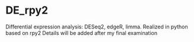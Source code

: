# DE_rpy2
Differential expression analysis: DESeq2, edgeR, limma. Realized in python based on rpy2
Details will be added after my final examination
